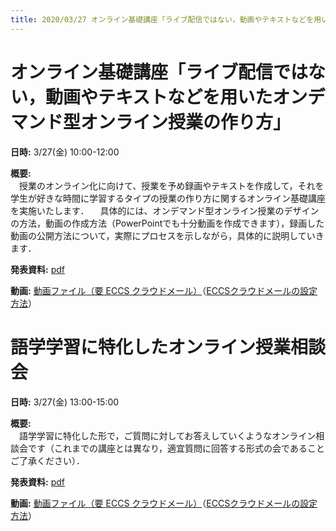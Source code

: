```yaml
---
title: 2020/03/27 オンライン基礎講座「ライブ配信ではない，動画やテキストなどを用いたオンデマンド型オンライン授業の作り方」および「語学学習に特化したオンライン授業相談会」
---
```


# オンライン基礎講座「ライブ配信ではない，動画やテキストなどを用いたオンデマンド型オンライン授業の作り方」

**日時:** 3/27(金) 10:00-12:00 
  
  
**概要:**  
　授業のオンライン化に向けて、授業を予め録画やテキストを作成して，それを学生が好きな時間に学習するタイプの授業の作り方に関するオンライン基礎講座を実施いたします．
　具体的には、オンデマンド型オンライン授業のデザインの方法，動画の作成方法（PowerPointでも十分動画を作成できます），録画した動画の公開方法について，実際にプロセスを示しながら，具体的に説明していきます．

**発表資料:** <a href="seminar_ondemand.pdf">pdf</a>  
  
  
**動画:** <a href="https://drive.google.com/open?id=1HsmRHGaQmFfceWLAJA1zYsO2FpVroJrb">動画ファイル（要 ECCS クラウドメール）</a>（<a href="https://hwb.ecc.u-tokyo.ac.jp/wp/literacy/email/initialize/" target="_blank">ECCSクラウドメールの設定方法</a>）  


# 語学学習に特化したオンライン授業相談会

**日時:** 3/27(金) 13:00-15:00  
  
  
**概要:**  
　語学学習に特化した形で，ご質問に対してお答えしていくようなオンライン相談会です（これまでの講座とは異なり，適宜質問に回答する形式の会であることご了承ください）．  
  
**発表資料:** <a href="talk_language_education.pdf">pdf</a>  

  
**動画:** <a href="https://drive.google.com/open?id=1TANUg4ZmLzWZIK-C17M3I3sU0uvL8gNO">動画ファイル（要 ECCS クラウドメール）</a>（<a href="https://hwb.ecc.u-tokyo.ac.jp/wp/literacy/email/initialize/" target="_blank">ECCSクラウドメールの設定方法</a>）  
